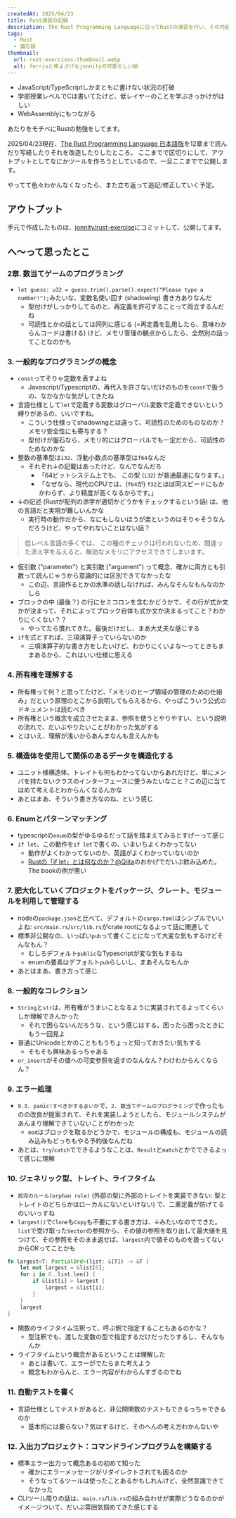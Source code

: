 ```yaml
---
createdAt: 2025/04/23
title: Rust演習の記録
description: The Rust Programming Languageに沿ってRustの演習を行い、その内容を記録する
tags: 
  - Rust
  - 備忘録
thumbnail:
  url: rust-exercises-thumbnail.webp
  alt: ferrisと仲よさげなjonnityの可愛らしい絵
---
```


* JavaScript/TypeScriptしかまともに書けない状況の打破
* 学部授業レベルでCは書いてたけど、低レイヤーのことを学ぶきっかけがほしい
* WebAssemblyにもつながる

あたりをモチベにRustの勉強をしてます。

2025/04/23現在、[The Rust Programming Language 日本語版](https://doc.rust-jp.rs/book-ja/title-page.html)を12章まで読んだり写経したりそれを改造したりしたところ。
ここまでで区切りにして、アウトプットとしてなにかツールを作ろうとしているので、一旦ここまでで公開します。

やってて色々わかんなくなったら、また立ち返って追記/修正していく予定。

## アウトプット

手元で作成したものは、[jonnity/rust-exercise](https://github.com/jonnity/rust-exercise)にコミットして、公開してます。


## へ～って思ったとこ

### 2章. 数当てゲームのプログラミング

* `let guess: u32 = guess.trim().parse().expect("Please type a number!");`みたいな、変数名使い回す (shadowing) 書き方ありなんだ
  * 型付けがしっかりしてるのと、再定義を許可することって両立するんだね
  * 可読性とかの話としては同列に感じる (=再定義を乱用したら、意味わからんコードは書ける) けど、メモリ管理の観点からしたら、全然別の話ってことなのかも

### 3. 一般的なプログラミングの概念

* `const`ってそりゃ定数を表すよね
  * Javascript/Typescriptの、再代入を許さないだけのものを`const`で扱うの、なかなかな気がしてきたね
* 言語仕様として`let`で定義する変数はグローバル変数で定義できないという縛りがあるの、いいですね。
  * こういう仕様ってshadowingとは違って、可読性のためのものなのか？メモリ安全性にも寄与する？
  * 型付けが盤石なら、メモリ的にはグローバルでも一定だから、可読性のためなのかな
* 整数の基準型は`i32`、浮動小数点の基準型は`f64`なんだ
  * それぞれ↓の記載はあったけど、なんでなんだろ
    * 「64ビットシステム上でも、 この型 (`i32`) が普通最速になります。」
    * 「なぜなら、現代のCPUでは、(`f64`が) `f32`とほぼ同スピードにもかかわらず、より精度が高くなるからです。」
* ↓の記述 (Rustが配列の添字が適切かどうかをチェックするという話) は、他の言語だと実現が難しいんかな
  * 実行時の動作だから、なにもしないほうが楽というのはそりゃそうなんだろうけど、やってやれないことはない話？

> 低レベル言語の多くでは、 この種のチェックは行われないため、間違った添え字を与えると、無効なメモリにアクセスできてしまいます。 

* 仮引数 ("parameter") と実引数 ("argument") って概念、確かに両方とも引数って読んじゃうから意識的には区別できてなかったな
  * この辺、言語作るとかの水準の話しなければ、みんなそんなもんなのかしら
* ブロックの中 (最後？) の行にセミコロンを含むかどうかで、その行が式か文かが決まって、それによってブロック自体も式か文か決まるってこと？わかりにくくない？？
  * やってたら慣れてきた。最後だけだし、まあ大丈夫な感じする
* `if`を式とすれば、三項演算子っていらないのか
  * 三項演算子的な書き方をしたいけど、わかりにくいよな～ってときもままあるから、これはいい仕様に思える

### 4. 所有権を理解する

* 所有権って何？と思ってたけど、「メモリのヒープ領域の管理のための仕組み」だという原理のとこから説明してもらえるから、やっぱこういう公式のドキュメントは読むべき
* 所有権という概念を成立させたまま、参照を使うとやりやすい、という説明の流れで、だいぶやりたいことがわかった気がする
* とはいえ、理解が浅いからあんまなんも言えんかも

### 5. 構造体を使用して関係のあるデータを構造化する

* ユニット様構造体、トレイトも何もわかってないからあれだけど、単にメンバを持たないクラスのインターフェースに使うみたいなこと？この辺に当てはめて考えるとわからんくなるんかな
* あとはまあ、そういう書き方なのね、という感じ

### 6. Enumとパターンマッチング

* typescriptの`enum`の型がゆるゆるだって話を踏まえてみるとすげーって感じ
* `if let`、この動作を`if let`で書くの、いまいちよくわかってない
  * 動作がよくわかってないのか、英語がよくわかっていないのか
  * [Rustの「if let」とは何なのか？@Qiita](https://qiita.com/plotter/items/0d8dc2782f21178d64f1)のおかげでだいぶ飲み込めた。The bookの例が悪い

### 7. 肥大化していくプロジェクトをパッケージ、クレート、モジュールを利用して管理する

* nodeの`package.json`と比べて、デフォルトの`cargo.toml`はシンプルでいいよね: `src/main.rs`/`src/lib.rs`がcrate rootになるよって話に関連して
* 標準非公開なの、いっぱい`pub`って書くことになって大変な気もするけどそんなもん？
  * むしろデフォルト`public`なTypescriptが変な気もするね
  * enumの要素はデフォルト`pub`らしいし、まあそんなもんか
* あとはまあ、書き方って感じ

### 8. 一般的なコレクション

* `String`と`str`は、所有権がうまいことなるように実装されてるよってくらいしか理解できんかった
  * それで困らないんだろうな、という感じはする。困ったら困ったときにもう一回見よ
* 普通にUnicodeとかのことももうちょっと知っておきたい気もする
  * そもそも興味あるっちゃある
* `or_insert`がその値への可変参照を返すのなんなん？わけわからんくならん？

### 9. エラー処理

* `9.3. panic!すべきかするまいか`で、`2. 数当てゲームのプログラミング`で作ったものの改良が提案されて、それを実装しようとしたら、モジュールシステムがあんまり理解できていないことがわかった
  * `mod`はブロックを取るかどうかで、モジュールの構成も、モジュールの読み込みもどっちもやる予約後なんだね
* あとは、`try`/`catch`でできるようなことは、`Result`と`match`とかでできるよって感じに理解

### 10. ジェネリック型、トレイト、ライフタイム

* `孤児のルール(orphan rule)` (外部の型に外部のトレイトを実装できない: 型とトレイトのどちらかはローカルにないといけない) で、二重定義が防げてるのいいっすね
* `largest()`で`Clone`も`Copy`も不要にする書き方は、↓みたいなのでできた。`list`で受け取った`Vector`の参照から、その値の参照を取り出して最大値を見つけて、その参照をそのまま返せば、`largest`内で値そのものを扱ってないからOKってことかも

```rust
fn largest<T: PartialOrd>(list: &[T]) -> &T {
    let mut largest = &list[0];
    for i in 0..list.len() {
        if &list[i] > largest {
            largest = &list[i];
        }
    }
    largest
}
```

* 関数のライフタイム注釈って、呼ぶ側で指定することもあるのかな？
  * 型注釈でも、渡した変数の型で指定するだけだったりするし、そんなもんか
* ライフタイムという概念があるということは理解した
  * あとは書いて、エラーがでたらまた考えよう
  * 概念もわからんと、エラー内容がわからんすぎるのでね

### 11. 自動テストを書く

* 言語仕様としてテストがあると、非公開関数のテストもできるっちゃできるのか
  * 基本的には要らない？気はするけど、そのへんの考え方わかんないや

### 12. 入出力プロジェクト：コマンドラインプログラムを構築する

* 標準エラー出力って概念あるの初めて知った
  * 確かにエラーメッセージがリダイレクトされても困るのか
  * そうなってるツールは使ったことあるかもしれんけど、全然意識できてなかった
* CLIツール周りの話は、`main.rs`/`lib.rs`の組み合わせが実際どうなるのかがイメージついて、だいぶ雰囲気掴めてきた感じする
